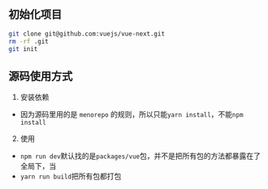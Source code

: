 ## 初始化项目

```bash
git clone git@github.com:vuejs/vue-next.git
rm -rf .git
git init
```

## 源码使用方式

1. 安装依赖

- 因为源码里用的是 `menorepo` 的规则，所以只能`yarn install`，不能`npm install`

2. 使用

- `npm run dev`默认找的是`packages/vue`包，并不是把所有包的方法都暴露在了全局下，当
- `yarn run build`把所有包都打包
